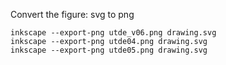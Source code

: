

Convert the figure: svg to png


```
inkscape --export-png utde_v06.png drawing.svg
inkscape --export-png utde04.png drawing.svg
inkscape --export-png utde05.png drawing.svg
```




